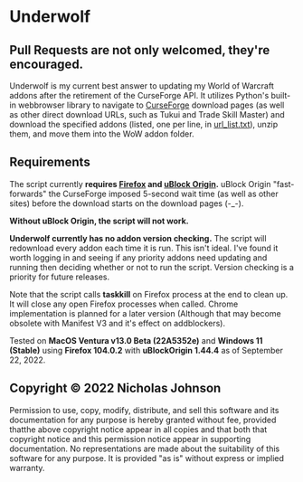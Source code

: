 # Underwolf

## Pull Requests are not only welcomed, they're encouraged.

Underwolf is my current best answer to updating my World of Warcraft addons after the retirement of the CurseForge API. It utilizes Python's built-in webbrowser library to navigate to [CurseForge](https://www.curseforge.com/) download pages (as well as other direct download URLs, such as Tukui and Trade Skill Master) and download the specified addons (listed, one per line, in [url_list.txt](https://github.com/Lesona-Systems/Underwolf/blob/main/url_list.txt)), unzip them, and move them into the WoW addon folder.

## Requirements

The script currently **requires [Firefox](https://www.mozilla.org/en-US/firefox/new/) and [uBlock Origin](https://addons.mozilla.org/en-US/firefox/addon/ublock-origin/).** uBlock Origin "fast-forwards" the CurseForge imposed 5-second wait time (as well as other sites) before the download starts on the download pages (-_-). 

**Without uBlock Origin, the script will not work.**

**Underwolf currently has no addon version checking.** The script will redownload every addon each time it is run. This isn't ideal. I've found it worth logging in and seeing if any priority addons need updating and running then deciding whether or not to run the script. Version checking is a priority for future releases. 

Note that the script calls **taskkill** on Firefox process at the end to clean up. It will close any open Firefox processes when called. Chrome implementation is planned for a later version (Although that may become obsolete with Manifest V3 and it's effect on addblockers).

Tested on **MacOS Ventura v13.0 Beta (22A5352e)** and **Windows 11 (Stable)** using **Firefox 104.0.2** with **uBlockOrigin 1.44.4** as of September 22, 2022. 

## Copyright © 2022 Nicholas Johnson

Permission to use, copy, modify, distribute, and sell this software and its documentation for any purpose is hereby granted without fee, provided thatthe above copyright notice appear in all copies and that both that copyright notice and this permission notice appear in supporting documentation. No representations are made about the suitability of this software for any purpose.  It is provided "as is" without express or implied warranty.
